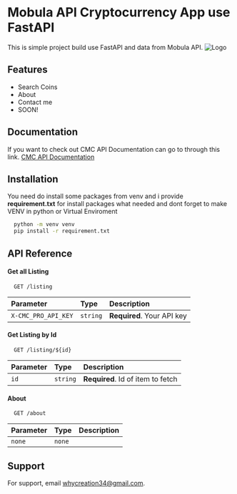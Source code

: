 
# Mobula API Cryptocurrency App use FastAPI

This is simple project build use FastAPI and data from Mobula API.
![Logo](https://mobula.io/metaimage/Generic/others.png)
## Features

- Search Coins
- About
- Contact me
- SOON!



## Documentation
If you want to check out CMC API Documentation can go to through this link.
[CMC API Documentation](https://coinmarketcap.com/api/documentation)



## Installation

You need do install some packages from venv and i provide <b>requirement.txt</b> for install packages what needed
and dont forget to make VENV in python or Virtual Enviroment
```bash
  python -m venv venv
  pip install -r requirement.txt
```
    
## API Reference

#### Get all Listing

```http
  GET /listing
```

| Parameter | Type     | Description                |
| :-------- | :------- | :------------------------- |
| `X-CMC_PRO_API_KEY` | `string` | **Required**. Your API key |

#### Get Listing by Id

```http
  GET /listing/${id}
```

| Parameter | Type     | Description                       |
| :-------- | :------- | :-------------------------------- |
| `id`      | `string` | **Required**. Id of item to fetch |


#### About

```http
  GET /about
```

| Parameter | Type     | Description                       |
| :-------- | :------- | :-------------------------------- |
| `none`      | `none` | |




## Support

For support, email whycreation34@gmail.com.


